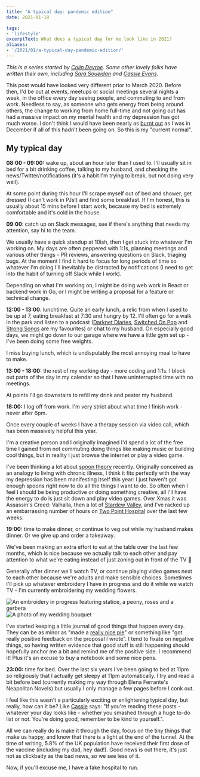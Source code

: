 ```yaml
---
title: "A typical day: pandemic edition"
date: 2021-01-18

tags: 
- 'lifestyle'
excerptText: What does a typical day for me look like in 2021?
aliases:
- '/2021/01/a-typical-day-pandemic-edition/'
---
```


*This is a series started by [Colin Devroe](http://cdevroe.com/2021/01/07/my-typical-day/). Some other lovely folks have written their own, including [Sara Soueidan](https://www.sarasoueidan.com/desk/typical-day/) and [Cassie Evans](https://www.cassie.codes/posts/my-typical-day/).*

This post would have looked very different prior to March 2020. Before then, I'd be out at events, meetups or social meetings several nights a week, in the office every day seeing people, and commuting to and from work. Needless to say, as someone who gets energy from being around others, the change to working from home full-time and not going out has had a massive impact on my mental health and my depression has got much worse. I don't think I would have been nearly as [burnt out](https://localghost.dev/2020/12/give-yourself-a-break-lessons-from-burnout/) as I was in December if all of this hadn't been going on. So this is my "current normal".

## My typical day

**08:00 - 09:00:** wake up, about an hour later than I used to. I'll usually sit in bed for a bit drinking coffee, talking to my husband, and checking the news/Twitter/notifications (it's a habit I'm trying to break, but not doing very well). 

At some point during this hour I'll scrape myself out of bed and shower, get dressed (I can't work in PJs!) and find some breakfast. If I'm honest, this is usually about 15 mins before I start work, because my bed is extremely comfortable and it's cold in the house.

**09:00**: catch up on Slack messages, see if there's anything that needs my attention, say hi to the team. 

We usually have a quick standup at 10ish, then I get stuck into whatever I'm working on. My days are often peppered with 1:1s, planning meetings and various other things - PR reviews, answering questions on Slack, triaging bugs. At the moment I find it hard to focus for long periods of time so whatever I'm doing I'll inevitably be distracted by notifications (I need to get into the habit of turning off Slack while I work). 

Depending on what I'm working on, I might be doing web work in React or backend work in Go, or I might be writing a proposal for a feature or technical change. 

**12:00 - 13:00**: lunchtime. Quite an early lunch, a relic from when I used to be up at 7, eating breakfast at 7:30 and hungry by 12. I'll often go for a walk in the park and listen to a podcast ([Darknet Diaries](https://darknetdiaries.com/), [Switched On Pop](https://switchedonpop.com/) and [Strong Songs](https://strongsongspodcast.com/) are my favourites) or chat to my husband. On especially good days, we might go down to our garage where we have a little gym set up - I've been doing some free weights. 


I miss buying lunch, which is undisputably the most annoying meal to have to make. 

**13:00 - 18:00:** the rest of my working day - more coding and 1:1s. I block out parts of the day in my calendar so that I have uninterrupted time with no meetings. 

At points I'll go downstairs to refill my drink and pester my husband.

**18:00:** I log off from work. I'm very strict about what time I finish work - never after 6pm. 

Once every couple of weeks I have a therapy session via video call, which has been massively helpful this year. 

I'm a creative person and I originally imagined I'd spend a lot of the free time I gained from not commuting doing things like making music or building cool things, but in reality I just browse the internet or play a video game.

I've been thinking a lot about [spoon theory](https://butyoudontlooksick.com/articles/written-by-christine/the-spoon-theory/) recently. Originally conceived as an analogy to living with chronic illness, I think it fits perfectly with the way my depression has been manifesting itself this year: I just haven't got enough spoons right now to do all the things I want to do. So often when I feel I should be being productive or doing something creative, all I'll have the energy to do is just sit down and play video games. Over Xmas it was Assassin's Creed: Valhalla, then a lot of [Stardew Valley](https://www.stardewvalley.net/), and I've racked up an embarrassing number of hours on [Two Point Hospital](https://www.twopointhospital.com/) over the last few weeks. 


**19:00:** time to make dinner, or continue to veg out while my husband makes dinner. Or we give up and order a takeaway.

 We've been making an extra effort to eat at the table over the last few months, which is nice because we actually talk to each other and pay attention to what we're eating instead of just zoning out in front of the TV 🙈

Generally after dinner we'll watch TV, or continue playing video games next to each other because we're adults and make sensible choices. Sometimes I'll pick up whatever embroidery I have in progress and do it while we watch TV - I'm currently embroidering my wedding flowers. 

![](/img/blog/typical-day/embroidery.jpg "An embroidery in progress featuring statice, a peony, roses and a gerbera")
![](/img/blog/typical-day/wedding-flowers.jpg "A photo of my wedding bouquet")

I've started keeping a little journal of good things that happen every day. They can be as minor as "made a [really nice pie](https://www.bbcgoodfood.com/recipes/aubergine-tomato-halloumi-pie)" or something like "got really positive feedback on the proposal I wrote". I tend to fixate on negative things, so having written evidence that good stuff is still happening should hopefully anchor me a bit and remind me of the positive side. I recommend it! Plus it's an excuse to buy a notebook and some nice pens.

**23:00:** time for bed. Over the last six years I've been going to bed at 11pm so religiously that I actually get sleepy at 11pm automatically. I try and read a bit before bed (currently making my way through Elena Ferrante's Neapolitan Novels) but usually I only manage a few pages before I conk out. 

I feel like this wasn't a particularly exciting or enlightening typical day, but really, how can it be? Like [Cassie](https://www.cassie.codes/posts/my-typical-day/) says: "If you're reading these posts - whatever your day looks like - whether you smashed through a huge to-do list or not. You're doing good, remember to be kind to yourself.". 


All we can really do is make it through the day, focus on the tiny things that make us happy, and know that there is a light at the end of the tunnel. At the time of writing, 5.8% of the UK population have received their first dose of the vaccine (including my dad, hey dad!). Good news is out there, it's just not as clickbaity as the bad news, so we see less of it.  

Now, if you'll excuse me, I have a fake hospital to run.